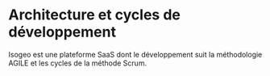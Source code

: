 # Architecture et cycles de développement

Isogeo est une plateforme SaaS dont le développement suit la méthodologie AGILE et les cycles de la méthode Scrum.


